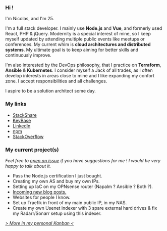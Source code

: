 ### Hi !

<!--Ilshidur:OVERVIEW:start-->
I'm Nicolas, and I'm <!--Ilshidur:AGE:start-->25<!--Ilshidur:AGE:end-->.

I'm a full stack developer. I mainly use **Node.js** and **Vue**, and formerly used React, PHP & jQuery.
Modernity is a special interest of mine, so I keep myself updated by attending multiple public events like meetups or conferences. My current whim is **cloud architectures and distributed systems**.
My ultimate goal is to keep aiming for better skills and continuously improve.

I'm also interested by the DevOps philosophy, that I practice on **Terraform**, **Ansible** & **Kubernetes**.
I consider myself a Jack of all trades, as I often develop interests in areas close to mine and I like expanding my confort zone. I accept responsibilities and all challenges.

I aspire to be a solution architect some day.
<!--Ilshidur:OVERVIEW:end-->

### My links

* [StackShare](https://stackshare.io/Ilshidur/personal-stack)
* [KeyBase](https://keybase.io/ilshidur)
* [LinkedIn](https://www.linkedin.com/in/nicolascoutin)
* [npm](https://www.npmjs.com/~ilshidur)
* [StackOverflow](https://stackoverflow.com/story/nicolas-coutin)

### My current project(s)

*Feel free to [open an issue](https://github.com/Ilshidur/Ilshidur/issues/new?title=Suggestion%20on%20one%20of%20your%20projects) if you have suggestions for me ! I would be very happy to talk about it.*

* Pass the Node.js certification I just bought.
* Creating my own AS and buy my own IPs.
* Setting up IaC on my OPNsense router (Napalm ? Ansible ? Both ?).
* [Incoming new blog posts.](https://github.com/Ilshidur/blog.nicolas-coutin.com/projects/1)
* Websites for people I know.
* Set up Traefik in front of my main public IP, in my NAS.
* Create my own Usenet indexer with 3 spare external hard drives & fix my Radarr/Sonarr setup using this indexer.

*[> More in my personal Kanban <](https://github.com/users/Ilshidur/projects/5)*
